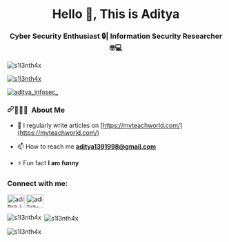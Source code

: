<h1 align="center">Hello 👋, This is Aditya</h1>
<h3 align="center">Cyber Security Enthusiast 🔒| Information Security Researcher 🤓💻</h3>

<p align="left"> <img src="https://komarev.com/ghpvc/?username=s1l3nth4x&label=Profile%20views&color=0e75b6&style=flat" alt="s1l3nth4x" /> </p>

<p align="left"> <a href="https://github.com/ryo-ma/github-profile-trophy"><img src="https://github-profile-trophy.vercel.app/?username=s1l3nth4x" alt="s1l3nth4x" /></a> </p>

<p align="left"> <a href="https://twitter.com/aditya_infosec_" target="blank"><img src="https://img.shields.io/twitter/follow/aditya_infosec_?logo=twitter&style=for-the-badge" alt="aditya_infosec_" /></a> </p>


<h3 dir="auto"><a id="user-content--about-me" class="anchor" aria-hidden="true" tabindex="-1" href="#-about-me"><svg class="octicon octicon-link" viewBox="0 0 16 16" version="1.1" width="16" height="16" aria-hidden="true"><path d="m7.775 3.275 1.25-1.25a3.5 3.5 0 1 1 4.95 4.95l-2.5 2.5a3.5 3.5 0 0 1-4.95 0 .751.751 0 0 1 .018-1.042.751.751 0 0 1 1.042-.018 1.998 1.998 0 0 0 2.83 0l2.5-2.5a2.002 2.002 0 0 0-2.83-2.83l-1.25 1.25a.751.751 0 0 1-1.042-.018.751.751 0 0 1-.018-1.042Zm-4.69 9.64a1.998 1.998 0 0 0 2.83 0l1.25-1.25a.751.751 0 0 1 1.042.018.751.751 0 0 1 .018 1.042l-1.25 1.25a3.5 3.5 0 1 1-4.95-4.95l2.5-2.5a3.5 3.5 0 0 1 4.95 0 .751.751 0 0 1-.018 1.042.751.751 0 0 1-1.042.018 1.998 1.998 0 0 0-2.83 0l-2.5 2.5a1.998 1.998 0 0 0 0 2.83Z"></path></svg></a>👨🏻&zwj;💻 &nbsp;About Me</h3>


- 📝 I regularly write articles on [https://myteachworld.com/](https://myteachworld.com/)

- 📫 How to reach me **aditya1391998@gmail.com**

- ⚡ Fun fact **I am funny**

<h3 align="left">Connect with me:</h3>
<p align="left">
<a href="https://twitter.com/aditya_infosec_" target="blank"><img align="center" src="https://raw.githubusercontent.com/rahuldkjain/github-profile-readme-generator/master/src/images/icons/Social/twitter.svg" alt="aditya_infosec_" height="30" width="40" /></a>
<a href="https://linkedin.com/in/aditya-pratap-singh-ap/" target="blank"><img align="center" src="https://raw.githubusercontent.com/rahuldkjain/github-profile-readme-generator/master/src/images/icons/Social/linked-in-alt.svg" alt="aditya-pratap-singh-ap/" height="30" width="40" /></a>
</p>

<p><img align="left" src="https://github-readme-stats.vercel.app/api/top-langs?username=s1l3nth4x&show_icons=true&locale=en&layout=compact" alt="s1l3nth4x" /></p>

<p>&nbsp;<img align="center" src="https://github-readme-stats.vercel.app/api?username=s1l3nth4x&show_icons=true&locale=en" alt="s1l3nth4x" /></p>

<p><img align="center" src="https://github-readme-streak-stats.herokuapp.com/?user=s1l3nth4x&" alt="s1l3nth4x" /></p>
